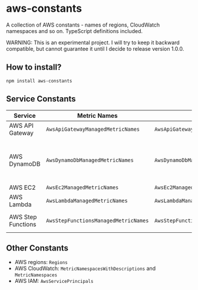 # aws-constants

A collection of AWS constants - names of regions, CloudWatch namespaces and so on. TypeScript definitions included.

WARNING: This is an experimental project. I will try to keep it backward compatible, but cannot guarantee it until I decide to release version 1.0.0.

## How to install?

`npm install aws-constants`

## Service Constants

| Service | Metric Names | Dimension Names | IAM Actions | Resource ARN Constructors
|-|-|-|-|-
| AWS API Gateway | `AwsApiGatewayManagedMetricNames` |  `AwsApiGatewayManagedMetricDimensionNames` | `AwsApiGatewayIamPolicyActions` | `createAwsApiGatewayExecuteApiGeneralArn`
| AWS DynamoDB | `AwsDynamoDbManagedMetricNames` | `AwsDynamoDbManagedMetricDimensionNames` | `AwsDynamoDbIamPolicyActions` | `createAwsDynamoDbTableArn`, `createAwsDynamoDbIndexArn`, `createAwsDynamoDbStreamArn`, `createAwsDynamoDbBackupArn`, `createAwsDynamoDbExportArn`, `createAwsDynamoDbGlobalTableArn`
| AWS EC2 | `AwsEc2ManagedMetricNames` | `AwsEc2ManagedMetricDimensionNames` | `AwsEc2IamPolicyActions` | TODO
| AWS Lambda | `AwsLambdaManagedMetricNames` | `AwsLambdaManagedDimensionNames` | `AwsLambdaIamPolicyActions` | TODO
| AWS Step Functions | `AwsStepFunctionsManagedMetricNames` | `AwsStepFunctionsManagedMetricDimensionNames` | `AwsStepFunctionsIamPolicyActions` | `createAwsStepFunctionsActivityArn`, `createAwsStepFunctionsStateMachineArn`, `createAwsStepFunctionsExecutionArn`

## Other Constants

* AWS regions: `Regions`
* AWS CloudWatch: `MetricNamespacesWithDescriptions` and `MetricNamespaces`
* AWS IAM: `AwsServicePrincipals`
